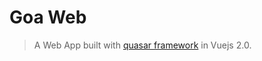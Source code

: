 # Goa Web

> A Web App built with [quasar framework](https://github.com/quasarframework) in Vuejs 2.0.
